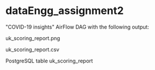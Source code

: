 # dataEngg_assignment2

"COVID-19 insights" AirFlow DAG with the following output: 

uk_scoring_report.png

uk_scoring_report.csv

PostgreSQL table uk_scoring_report

